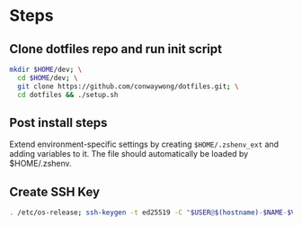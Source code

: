 # Steps

## Clone dotfiles repo and run init script

```bash
mkdir $HOME/dev; \
  cd $HOME/dev; \
  git clone https://github.com/conwaywong/dotfiles.git; \
  cd dotfiles && ./setup.sh
```

## Post install steps

Extend environment-specific settings by creating `$HOME/.zshenv_ext` and adding
variables to it. The file should automatically be loaded by $HOME/.zshenv.

## Create SSH Key

```bash
. /etc/os-release; ssh-keygen -t ed25519 -C "$USER@$(hostname)-$NAME-$VERSION_ID"
```
